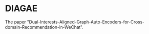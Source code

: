 # DIAGAE
The paper "Dual-Interests-Aligned-Graph-Auto-Encoders-for-Cross-domain-Recommendation-in-WeChat".
